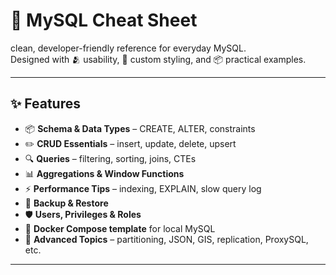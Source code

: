# 🐬 MySQL Cheat Sheet

clean, developer-friendly reference for everyday MySQL.  
Designed with 🫂 usability, 🎨 custom styling, and 📦 practical examples.

---

## ✨ Features
- 📦 **Schema & Data Types** – CREATE, ALTER, constraints  
- ✏️ **CRUD Essentials** – insert, update, delete, upsert  
- 🔍 **Queries** – filtering, sorting, joins, CTEs  
- 📊 **Aggregations & Window Functions**  
- ⚡ **Performance Tips** – indexing, EXPLAIN, slow query log  
- 💾 **Backup & Restore**  
- 🛡️ **Users, Privileges & Roles**  
- 🐳 **Docker Compose template** for local MySQL  
- 🔮 **Advanced Topics** – partitioning, JSON, GIS, replication, ProxySQL, etc.

---

